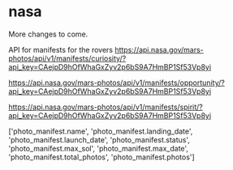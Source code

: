 # nasa

More changes to come.  

API for manifests for the rovers
https://api.nasa.gov/mars-photos/api/v1/manifests/curiosity/?api_key=CAejpD9hOfWhaGxZyv2p6bS9A7HmBP1Sf53Vp8yi

https://api.nasa.gov/mars-photos/api/v1/manifests/opportunity/?api_key=CAejpD9hOfWhaGxZyv2p6bS9A7HmBP1Sf53Vp8yi

https://api.nasa.gov/mars-photos/api/v1/manifests/spirit/?api_key=CAejpD9hOfWhaGxZyv2p6bS9A7HmBP1Sf53Vp8yi

['photo_manifest.name',
 'photo_manifest.landing_date',
 'photo_manifest.launch_date',
 'photo_manifest.status',
 'photo_manifest.max_sol',
 'photo_manifest.max_date',
 'photo_manifest.total_photos',
 'photo_manifest.photos']
